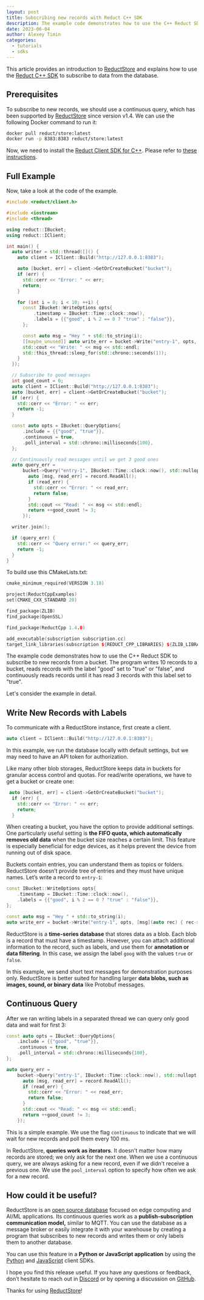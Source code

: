 ```yaml
---
layout: post
title: Subscribing new records with Reduct C++ SDK
description: The example code demonstrates how to use the C++ Reduct SDK to subscribe to new records from a bucket.
date: 2023-06-04
author: Alexey Timin
categories:
  - tutorials
  - sdks 
---
```


This article provides an introduction to [ReductStore](https://www.reduct.store/) and explains how to use the [Reduct C++ SDK](https://github.com/reductstore/reduct-cpp) to subscribe to data from the database.

## Prerequisites

To subscribe to new records, we should use a continuous query, which has been supported by [ReductStore](https://www.reduct.store) since version v1.4. We can use the following Docker command to run it:

```bash
docker pull reduct/store:latest
docker run -p 8383:8383 reduct/store:latest 

```

Now, we need to install the [Reduct Client SDK for C++](https://github.com/reductstore/reduct-cpp). Please refer to [these instructions](https://cpp.reduct.store/en/latest/docs/quick-start/).

<!--more-->

## Full Example

Now, take a look at the code of the example.

```cpp
#include <reduct/client.h>

#include <iostream>
#include <thread>

using reduct::IBucket;
using reduct::IClient;

int main() {
  auto writer = std::thread([]() {
    auto client = IClient::Build("http://127.0.0.1:8383");

    auto [bucket, err] = client->GetOrCreateBucket("bucket");
    if (err) {
      std::cerr << "Error: " << err;
      return;
    }

    for (int i = 0; i < 10; ++i) {
      const IBucket::WriteOptions opts{
          .timestamp = IBucket::Time::clock::now(),
          .labels = {{"good", i % 2 == 0 ? "true" : "false"}},
      };

      const auto msg = "Hey " + std::to_string(i);
      [[maybe_unused]] auto write_err = bucket->Write("entry-1", opts, [msg](auto rec) { rec->WriteAll(msg); });
      std::cout << "Write: " << msg << std::endl;
      std::this_thread::sleep_for(std::chrono::seconds(1));
    }
  });

  // Subscribe to good messages
  int good_count = 0;
  auto client = IClient::Build("http://127.0.0.1:8383");
  auto [bucket, err] = client->GetOrCreateBucket("bucket");
  if (err) {
    std::cerr << "Error: " << err;
    return -1;
  }

  const auto opts = IBucket::QueryOptions{
      .include = {{"good", "true"}},
      .continuous = true,
      .poll_interval = std::chrono::milliseconds{100},
  };

  // Continuously read messages until we get 3 good ones
  auto query_err =
      bucket->Query("entry-1", IBucket::Time::clock::now(), std::nullopt, opts, [&good_count](auto &&record) {
        auto [msg, read_err] = record.ReadAll();
        if (read_err) {
          std::cerr << "Error: " << read_err;
          return false;
        }
        std::cout << "Read: " << msg << std::endl;
        return ++good_count != 3;
      });

  writer.join();

  if (query_err) {
    std::cerr << "Query error:" << query_err;
    return -1;
  }
}
```

To build use this CMakeLists.txt:

```cpp
cmake_minimum_required(VERSION 3.18)

project(ReductCppExamples)
set(CMAKE_CXX_STANDARD 20)

find_package(ZLIB)
find_package(OpenSSL)

find_package(ReductCpp 1.4.0)

add_executable(subscription subscription.cc)
target_link_libraries(subscription ${REDUCT_CPP_LIBRARIES} ${ZLIB_LIBRARIES} OpenSSL::SSL OpenSSL::Crypto)
```

The example code demonstrates how to use the C++ Reduct SDK to subscribe to new records from a bucket. The program writes 10 records to a bucket, reads records with the label "good" set to "true" or "false", and continuously reads records until it has read 3 records with this label set to "true".

Let's consider the example in detail.

## Write New Records with Labels

To communicate with a ReductStore instance, first create a client.

```cpp
auto client = IClient::Build("http://127.0.0.1:8383");

```

In this example, we run the database locally with default settings, but we may need to have an API token for authorization.

Like many other blob storages, ReductStore keeps data in buckets for granular access control and quotas. For read/write operations, we have to get a bucket or create one:

```cpp
 auto [bucket, err] = client->GetOrCreateBucket("bucket");
  if (err) {
    std::cerr << "Error: " << err;
    return;
  }
```

When creating a bucket, you have the option to provide additional settings. One particularly useful setting is **the FIFO quota, which automatically removes old data** when the bucket size reaches a certain limit. This feature is especially beneficial for edge devices, as it helps prevent the device from running out of disk space.

Buckets contain entries, you can understand them as topics or folders. ReductStore doesn’t provide tree of entries and they must have unique names. Let’s write a record to `entry-1`:

```cpp
const IBucket::WriteOptions opts{
    .timestamp = IBucket::Time::clock::now(),
    .labels = {{"good", i % 2 == 0 ? "true" : "false"}},
};

const auto msg = "Hey " + std::to_string(i);
auto write_err = bucket->Write("entry-1", opts, [msg](auto rec) { rec->WriteAll(msg); });

```

ReductStore is a **time-series database** that stores data as a blob. Each blob is a record that must have a timestamp. However, you can attach additional information to the record, such as labels, and use them for **annotation or data filtering**. In this case, we assign the label `goog` with the values `true` or `false`.

In this example, we send short text messages for demonstration purposes only. ReductStore is better suited for handling larger **data blobs, such as images, sound, or binary data** like Protobuf messages.

## Continuous Query

After we ran writing labels in a separated thread we can query only good data and wait for first 3:

```cpp
const auto opts = IBucket::QueryOptions{
    .include = {{"good", "true"}},
    .continuous = true,
    .poll_interval = std::chrono::milliseconds{100},
};

auto query_err =
    bucket->Query("entry-1", IBucket::Time::clock::now(), std::nullopt, opts, [&good_count](auto &&record) {
      auto [msg, read_err] = record.ReadAll();
      if (read_err) {
        std::cerr << "Error: " << read_err;
        return false;
      }
      std::cout << "Read: " << msg << std::endl;
      return ++good_count != 3;
    });
```

This is a simple example. We use the flag `continuous` to indicate that we will wait for new records and poll them every 100 ms.

In ReductStore, **queries work as iterators**. It doesn't matter how many records are stored; we only ask for the next one. When we use a continuous query, we are always asking for a new record, even if we didn't receive a previous one. We use the `pool_interval` option to specify how often we ask for a new record.

## How could it be useful?

ReductStore is an [open source database](https://github.com/reductstore/reductstore) focused on edge computing and AI/ML applications. Its continuous queries work as a **publish-subscription communication model,** similar to MQTT. You can use the database as a message broker or easily integrate it with your warehouse by creating a program that subscribes to new records and writes them or only labels them to another database.

You can use this feature in a **Python or JavaScript application** by using the [Python](https://github.com/reductstore/reduct-py) and [JavaScript](https://github.com/reductstore/reduct-js) client SDKs.

I hope you find this release useful. If you have any questions or feedback, don’t hesitate to reach out in [Discord](https://discord.gg/8wPtPGJYsn) or by opening a discussion on [GitHub](https://github.com/reductstore/reductstore/discussions).

Thanks for using [ReductStore](https://www.reduct.store/)!
